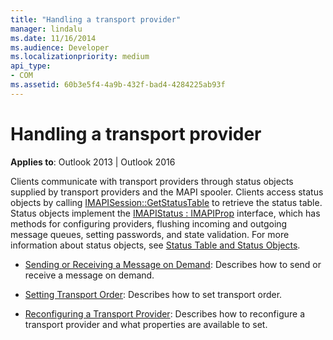```yaml
---
title: "Handling a transport provider"
manager: lindalu
ms.date: 11/16/2014
ms.audience: Developer
ms.localizationpriority: medium
api_type:
- COM
ms.assetid: 60b3e5f4-4a9b-432f-bad4-4284225ab93f
---
```


# Handling a transport provider
  
**Applies to**: Outlook 2013 | Outlook 2016 
  
Clients communicate with transport providers through status objects supplied by transport providers and the MAPI spooler. Clients access status objects by calling [IMAPISession::GetStatusTable](imapisession-getstatustable.md) to retrieve the status table. Status objects implement the [IMAPIStatus : IMAPIProp](imapistatusimapiprop.md) interface, which has methods for configuring providers, flushing incoming and outgoing message queues, setting passwords, and state validation. For more information about status objects, see [Status Table and Status Objects](status-table-and-status-objects.md).


- [Sending or Receiving a Message on Demand](sending-or-receiving-a-message-on-demand.md): Describes how to send or receive a message on demand.
    
- [Setting Transport Order](setting-transport-order.md): Describes how to set transport order.
    
- [Reconfiguring a Transport Provider](reconfiguring-a-transport-provider.md): Describes how to reconfigure a transport provider and what properties are available to set.
    

